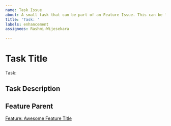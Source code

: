 ```yaml
---
name: Task Issue
about: A small task that can be part of an Feature Issue. This can be labeled as a "good first issue".
title: 'Task: '
labels: enhancement
assignees: Rashmi-Wijesekara

---
```


# Task Title

Task: 

## Task Description

## Feature Parent

<!-- The link below should link to its Epic Parent. -->

[Feature: Awesome Feature Title](https://github.com/username/repository-name/issues/1)